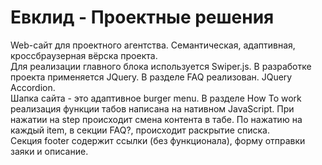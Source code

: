# Евклид - Проектные решения

Web-сайт для проектного агентства. Семантическая, адаптивная, кроссбраузерная вёрска проекта.<br/>
Для реализации главного блока используется Swiper.js. В разработке проекта применяется JQuery. В разделе FAQ реализован. JQuery Accordion.<br/>
 Шапка сайта - это адаптивное burger menu.
В разделе How To work реализация функции табов написана на нативном JavaScript. При нажатии на step происходит смена контента в табе.
По нажатию на каждый item, в секции FAQ?, происходит раскрытие списка.<br/>
Секция footer содержит ссылки (без функционала), форму отправки заяки и описание.
